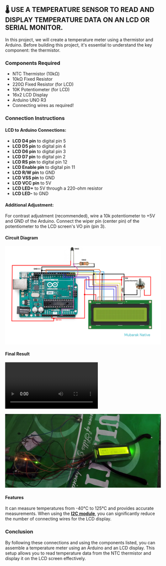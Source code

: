 ## 🌡️ USE A TEMPERATURE SENSOR TO READ AND DISPLAY TEMPERATURE DATA ON AN LCD OR SERIAL MONITOR.

In this project, we will create a temperature meter using a thermistor and Arduino. Before building this project, it's essential to understand the key component: the thermistor.

### Components Required

- NTC Thermistor (10kΩ)
- 10kΩ Fixed Resistor
- 220Ω Fixed Resistor (for LCD)
- 10K Potentiometer (for LCD)
- 16x2 LCD Display
- Arduino UNO R3
- Connecting wires as required!

### Connection Instructions

#### LCD to Arduino Connections:

- **LCD D4 pin** to digital pin 5
- **LCD D5 pin** to digital pin 4
- **LCD D6 pin** to digital pin 3
- **LCD D7 pin** to digital pin 2
- **LCD RS pin** to digital pin 12
- **LCD Enable pin** to digital pin 11
- **LCD R/W pin** to GND
- **LCD VSS pin** to GND
- **LCD VCC pin** to 5V
- **LCD LED+** to 5V through a 220-ohm resistor
- **LCD LED-** to GND

#### Additional Adjustment:

For contrast adjustment (recommended), wire a 10k potentiometer to +5V and GND of the Arduino. Connect the wiper pin (center pin) of the potentiometer to the LCD screen's VO pin (pin 3).

#### Circuit Diagram

![Circuit Diagram for this project](/Circuit%20Diagram.png)

#### Final Result
![](/Demonstration.mp4)

![Final Outcome](/Result.jpg)

#### Features

It can measure temperatures from -40°C to 125°C and provides accurate measurements. When using the **[I2C module](https://www.electronicscomp.com/i2c-module-16x2-lcd-india?srsltid=AfmBOoo_OunJQKyrvgO4lYpPjTXFSa2Co8LRwglQHA_mQwI4zz0fai8h)**, you can significantly reduce the number of connecting wires for the LCD display.

### Conclusion

By following these connections and using the components listed, you can assemble a temperature meter using an Arduino and an LCD display. This setup allows you to read temperature data from the NTC thermistor and display it on the LCD screen effectively.
